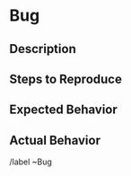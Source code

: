 # Bug
<!--
  A bug regarding this website, this can be visual or logical.
  Please report any unexpected behavior here.

  Errors caused by use of deprecated tools/APIs or legacy browsers will
  not be considered bugs.

  If you feel a heading is irrelevant, just remove it.
-->

## Description
<!-- Explain what this is about, try to use full sentences, and make your point clear. -->

## Steps to Reproduce
<!--
  If possible, try to be as concise as possible!

  If you're not 100% sure of the cause, for example it broken
  on one user-agent, but not another, and you're not sure what the difference is,
  then please just try to provide as much information as possible!
 -->

## Expected Behavior
<!-- What were you expecting to happen here? -->

## Actual Behavior
<!-- What actually happened here? If it's intermittent, please specify roughly how often it occurs. -->

/label ~Bug
